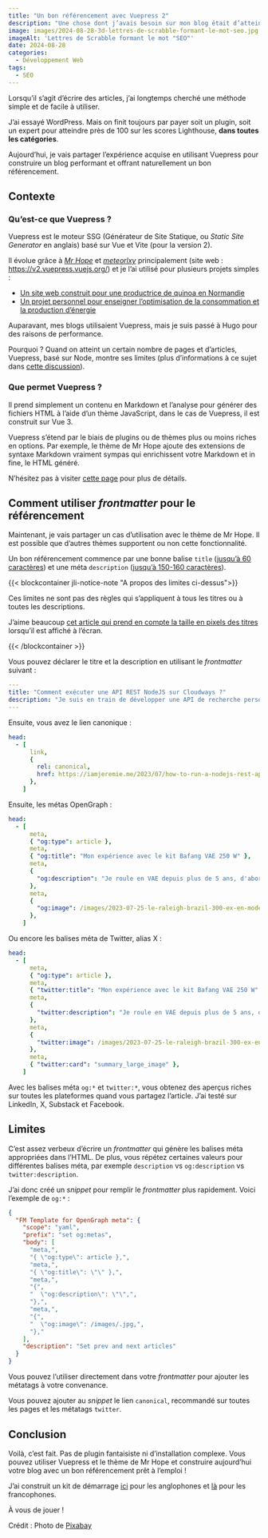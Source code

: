 ```yaml
---
title: "Un bon référencement avec Vuepress 2"
description: "Une chose dont j’avais besoin sur mon blog était d’atteindre un référencement sur mes articles. Voyons comment j’ai procédé avec Vuepress 2."
image: images/2024-08-28-3d-lettres-de-scrabble-formant-le-mot-seo.jpg
imageAlt: 'Lettres de Scrabble formant le mot "SEO"'
date: 2024-08-28
categories:
  - Développement Web
tags:
  - SEO
---
```


Lorsqu’il s’agit d’écrire des articles, j’ai longtemps cherché une méthode simple et de facile à utiliser.

J’ai essayé WordPress. Mais on finit toujours par payer soit un plugin, soit un expert pour atteindre près de 100 sur les scores Lighthouse, **dans toutes les catégories**.

Aujourd’hui, je vais partager l’expérience acquise en utilisant Vuepress pour construire un blog performant et offrant naturellement un bon référencement.

## Contexte

### Qu’est-ce que Vuepress ?

Vuepress est le moteur SSG (Générateur de Site Statique, ou _Static Site Generator_ en anglais) basé sur Vue et Vite (pour la version 2).

Il évolue grâce à [_Mr Hope_](https://github.com/Mister-Hope) et [_meteorlxy_](https://github.com/meteorlxy) principalement (site web : https://v2.vuepress.vuejs.org/) et je l’ai utilisé pour plusieurs projets simples :

- [Un site web construit pour une productrice de quinoa en Normandie](https://inflorescences-quinoa.fr/)
- [Un projet personnel pour enseigner l’optimisation de la consommation et la production d’énergie](https://passonslecap.fr/)

Auparavant, mes blogs utilisaient Vuepress, mais je suis passé à Hugo pour des raisons de performance.

Pourquoi ? Quand on atteint un certain nombre de pages et d’articles, Vuepress, basé sur Node, montre ses limites (plus d’informations à ce sujet dans [cette discussion](https://github.com/orgs/vuepress-theme-hope/discussions/2887)).

### Que permet Vuepress ?

Il prend simplement un contenu en Markdown et l’analyse pour générer des fichiers HTML à l’aide d’un thème JavaScript, dans le cas de Vuepress, il est construit sur Vue 3.

Vuepress s’étend par le biais de plugins ou de thèmes plus ou moins riches en options. Par exemple, le thème de Mr Hope ajoute des extensions de syntaxe Markdown vraiment sympas qui enrichissent votre Markdown et in fine, le HTML généré.

N’hésitez pas à visiter [cette page](https://theme-hope.vuejs.press/) pour plus de détails.

## Comment utiliser _frontmatter_ pour le référencement

Maintenant, je vais partager un cas d’utilisation avec le thème de Mr Hope. Il est possible que d’autres thèmes supportent ou non cette fonctionnalité.

Un bon référencement commence par une bonne balise `title` ([jusqu’à 60 caractères](https://www.google.com/search?q=seo+title+length+limit)) et une méta `description` ([jusqu’à 150-160 caractères](https://www.google.com/search?q=seo+description+length+limit)).

{{< blockcontainer jli-notice-note "A propos des limites ci-dessus">}}

Ces limites ne sont pas des règles qui s’appliquent à tous les titres ou à toutes les descriptions.

J’aime beaucoup [cet article qui prend en compte la taille en pixels des titres](https://medium.com/@masaharuhayataki/busting-the-seo-myth-title-length-limit-is-not-50-60-characters-1debab9acbb3) lorsqu’il est affiché à l’écran.

{{< /blockcontainer >}}

Vous pouvez déclarer le titre et la description en utilisant le _frontmatter_ suivant :

```yaml
---
title: "Comment exécuter une API REST NodeJS sur Cloudways ?"
description: "Je suis en train de développer une API de recherche personnalisée à partir de sites web statiques VuePress et j'ai besoin de l'héberger. Comme j'ai un VPS Cloudways, voyons comment faire fonctionner l'API REST."
---
```

Ensuite, vous avez le lien canonique :

```yaml
head:
  - [
      link,
      {
        rel: canonical,
        href: https://iamjeremie.me/2023/07/how-to-run-a-nodejs-rest-api-on-cloudways,
      },
    ]
```

Ensuite, les métas OpenGraph :

```yaml
head:
  - [
      meta,
      { "og:type": article },
      meta,
      { "og:title": "Mon expérience avec le kit Bafang VAE 250 W" },
      meta,
      {
        "og:description": "Je roule en VAE depuis plus de 5 ans, d'abord sur un Scott CX Comp 2011, puis sur un Raleigh Brazil. Je vais vous dire pourquoi, comment et ce que j'en pense.",
      },
      meta,
      {
        "og:image": /images/2023-07-25-le-raleigh-brazil-300-ex-en-mode-vae.jpg,
      },
    ]
```

Ou encore les balises méta de Twitter, alias X :

```yaml
head:
  - [
      meta,
      { "og:type": article },
      meta,
      { "twitter:title": "Mon expérience avec le kit Bafang VAE 250 W" },
      meta,
      {
        "twitter:description": "Je roule en VAE depuis plus de 5 ans, d'abord sur un Scott CX Comp 2011, puis sur un Raleigh Brazil. Je vais vous dire pourquoi, comment et ce que j'en pense.",
      },
      meta,
      {
        "twitter:image": /images/2023-07-25-le-raleigh-brazil-300-ex-en-mode-vae.jpg,
      },
      meta,
      { "twitter:card": "summary_large_image" },
    ]
```

Avec les balises méta `og:*` et `twitter:*`, vous obtenez des aperçus riches sur toutes les plateformes quand vous partagez l’article. J’ai testé sur LinkedIn, X, Substack et Facebook.

## Limites

C’est assez verbeux d’écrire un _frontmatter_ qui génère les balises méta appropriées dans l’HTML. De plus, vous répétez certaines valeurs pour différentes balises méta, par exemple `description` vs `og:description` vs `twitter:description`.

J’ai donc créé un _snippet_ pour remplir le _frontmatter_ plus rapidement. Voici l’exemple de `og:*` :

```json
{
  "FM Template for OpenGraph meta": {
    "scope": "yaml",
    "prefix": "set og:metas",
    "body": [
      "meta,",
      "{ \"og:type\": article },",
      "meta,",
      "{ \"og:title\": \"\" },",
      "meta,",
      "{",
      "  \"og:description\": \"\",",
      "},",
      "meta,",
      "{",
      "  \"og:image\": /images/.jpg,",
      "},"
    ],
    "description": "Set prev and next articles"
  }
}
```

Vous pouvez l’utiliser directement dans votre _frontmatter_ pour ajouter les métatags à votre convenance.

Vous pouvez ajouter au _snippet_ le lien `canonical`, recommandé sur toutes les pages et les métatags `twitter`.

## Conclusion

Voilà, c’est fait. Pas de plugin fantaisiste ni d’installation complexe. Vous pouvez utiliser Vuepress et le thème de Mr Hope et construire aujourd’hui votre blog avec un bon référencement prêt à l’emploi !

J’ai construit un kit de démarrage [ici](https://github.com/Puzzlout/TemplateVuepress) pour les anglophones et [là](https://github.com/JeremieLitzler/mon-site-demo-tutoriel) pour les francophones.

À vous de jouer !

Crédit : Photo de [Pixabay](https://www.pexels.com/photo/three-white-and-black-scrabble-tiles-on-brown-wooden-surface-270637/)
